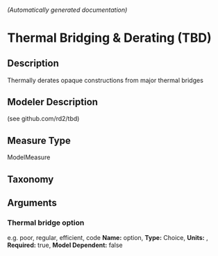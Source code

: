 

###### (Automatically generated documentation)

# Thermal Bridging & Derating (TBD)

## Description
Thermally derates opaque constructions from major thermal bridges

## Modeler Description
(see github.com/rd2/tbd)

## Measure Type
ModelMeasure

## Taxonomy


## Arguments


### Thermal bridge option
e.g. poor, regular, efficient, code
**Name:** option,
**Type:** Choice,
**Units:** ,
**Required:** true,
**Model Dependent:** false




